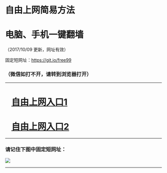 ﻿# 自由上网简易方法

# 电脑、手机一键翻墙

（2017/10/09 更新，网址有效）

固定短网址：https://git.io/free99

### （微信如打不开，请转到浏览器打开）


***





# &nbsp;&nbsp; <a href="http://ft1151312172.fwq-tz-1001.info/fwqtz01.html?t=10090018398 " target="_blank">自由上网入口1</a>
# &nbsp;&nbsp; <a href="http://ft177526842.fwq-tz-1002.info/fwqtz02.html?t=100900125364 " target="_blank">自由上网入口2</a>
***

### 请记住下图中固定短网址：

<img src="https://s3-us-west-2.amazonaws.com/fwq-1001/yjfq-20170905okok.png" /> 


***


